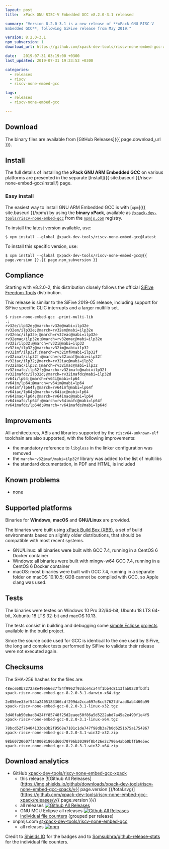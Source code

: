 ```yaml
---
layout: post
title:  xPack GNU RISC-V Embedded GCC v8.2.0-3.1 released

summary: "Version 8.2.0-3.1 is a new release of **xPack GNU RISC-V 
Embedded GCC**, following SiFive release from May 2019."

version: 8.2.0-3.1
npm_subversion: 1
download_url: https://github.com/xpack-dev-tools/riscv-none-embed-gcc-xpack/releases/tag/v8.2.0-3.1/

date:   2019-07-31 03:19:00 +0300
last_updated: 2019-07-31 19:23:53 +0300

categories:
  - releases
  - riscv
  - riscv-none-embed-gcc

tags:
  - releases
  - riscv-none-embed-gcc

---
```


## Download

The binary files are available from [GitHub Releases]({{ page.download_url }}).

## Install

The full details of installing the **xPack GNU ARM Embedded GCC** on 
various platforms are presented in the separate 
[Install]({{ site.baseurl }}/riscv-none-embed-gcc/install/) page.

### Easy install 

The easiest way to install GNU ARM Embedded GCC is with 
[`xpm`]({{ site.baseurl }}/xpm/)
by using the **binary xPack**, available as 
[`@xpack-dev-tools/riscv-none-embed-gcc`](https://www.npmjs.com/package/@xpack-dev-tools/riscv-none-embed-gcc)
from the [`npmjs.com`](https://www.npmjs.com) registry.

To install the latest version available, use:

```console
$ xpm install --global @xpack-dev-tools/riscv-none-embed-gcc@latest
```

To install this specific version, use:

```console
$ xpm install --global @xpack-dev-tools/riscv-none-embed-gcc@{{ page.version }}.{{ page.npm_subversion }}
```

## Compliance

Starting with v8.2.0-2, this distribution closely follows the official 
[SiFive](https://www.sifive.com) 
[Freedom Tools](https://github.com/sifive/freedom-tools) distribution.

This release is similar to the SiFive 2019-05 release, including support for 
SiFive specific CLIC interrupts and a larger multilib set.

```console
$ riscv-none-embed-gcc -print-multi-lib
.;
rv32e/ilp32e;@march=rv32e@mabi=ilp32e
rv32em/ilp32e;@march=rv32em@mabi=ilp32e
rv32eac/ilp32e;@march=rv32eac@mabi=ilp32e
rv32emac/ilp32e;@march=rv32emac@mabi=ilp32e
rv32i/ilp32;@march=rv32i@mabi=ilp32
rv32im/ilp32;@march=rv32im@mabi=ilp32
rv32imf/ilp32f;@march=rv32imf@mabi=ilp32f
rv32imaf/ilp32f;@march=rv32imaf@mabi=ilp32f
rv32iac/ilp32;@march=rv32iac@mabi=ilp32
rv32imac/ilp32;@march=rv32imac@mabi=ilp32
rv32imafc/ilp32f;@march=rv32imafc@mabi=ilp32f
rv32imafdc/ilp32d;@march=rv32imafdc@mabi=ilp32d
rv64i/lp64;@march=rv64i@mabi=lp64
rv64im/lp64;@march=rv64im@mabi=lp64
rv64imf/lp64f;@march=rv64imf@mabi=lp64f
rv64iac/lp64;@march=rv64iac@mabi=lp64
rv64imac/lp64;@march=rv64imac@mabi=lp64
rv64imafc/lp64f;@march=rv64imafc@mabi=lp64f
rv64imafdc/lp64d;@march=rv64imafdc@mabi=lp64d
```

## Improvements

All architectures, ABIs and libraries supported by the `riscv64-unknown-elf` 
toolchain are also supported, with the following improvements:

* the mandatory reference to `libgloss` in the linker configuration was removed
* the `march=rv32imaf/mabi=ilp32f` library was added to the list of multilibs
* the standard documentation, in PDF and HTML, is included 

## Known problems

- none

## Supported platforms

Binaries for **Windows**, **macOS** and **GNU/Linux** are provided.

The binaries were built using 
[xPack Build Box (XBB)](https://github.com/xpack/xpack-build-box), a set 
of build environments based on slightly older distributions, that should be 
compatible with most recent systems.

- GNU/Linux: all binaries were built with GCC 7.4, running in a CentOS 6 
  Docker container
- Windows: all binaries were built with mingw-w64 GCC 7.4, running in a 
  CentOS 6 Docker container 
- macOS: most binaries were built with GCC 7.4, running in a separate  
  folder on macOS 10.10.5; GDB cannot be compiled with GCC, so Apple 
  clang was used.

## Tests

The binaries were testes on Windows 10 Pro 32/64-bit, Ubuntu 18 LTS 64-bit,
Xubuntu 18 LTS 32-bit and macOS 10.13.

The tests consist in building and debugging some 
[simple Eclipse projects](https://github.com/xpack-dev-tools/riscv-none-embed-gcc-xpack/tree/xpack/tests/eclipse)
available in the build project.

Since the source code used for GCC is identical to the one used by SiFive, the
long and complex tests performed by SiFive to validate their release were not
executed again.

## Checksums

The SHA-256 hashes for the files are:

```
48ece50b7272a8e49e56e37f54f9962f93dce4ca44f1bb4c8113fab0230fbdf1 
xpack-riscv-none-embed-gcc-8.2.0-3.1-darwin-x64.tgz

2e856ee33ef544a2405183366cdf299da2cca697e8cc57627dfaad8ab4460a99 
xpack-riscv-none-embed-gcc-8.2.0-3.1-linux-x32.tgz

3d40fab50ebad8424ff85748f25d2eaee50f86a5d5222abd7a45a2e490f1e4f5 
xpack-riscv-none-embed-gcc-8.2.0-3.1-linux-x64.tgz

78bcd52f7b404133de3b2f9568e7101c1de747f98db3a7b0d6251b75a1754867 
xpack-riscv-none-embed-gcc-8.2.0-3.1-win32-x32.zip

98b60720607f1400081806d60d70796b30399f8b426e2c790a4abb0bffb9e5ec 
xpack-riscv-none-embed-gcc-8.2.0-3.1-win32-x64.zip
```

## Download analytics

- GitHub [xpack-dev-tools/riscv-none-embed-gcc-xpack](https://github.com/xpack-dev-tools/riscv-none-embed-gcc-xpack/)
  * this release [![Github All Releases](https://img.shields.io/github/downloads/xpack-dev-tools/riscv-none-embed-gcc-xpack/v{{ page.version }}/total.svg)](https://github.com/xpack-dev-tools/riscv-none-embed-gcc-xpack/releases/v{{ page.version }}/)
  - all releases [![Github All Releases](https://img.shields.io/github/downloads/xpack-dev-tools/riscv-none-embed-gcc-xpack/total.svg)](https://github.com/xpack-dev-tools/riscv-none-embed-gcc-xpack/releases/)
  - GNU MCU Eclipse all releases [![Github All Releases](https://img.shields.io/github/downloads/gnu-mcu-eclipse/riscv-none-gcc/total.svg)](https://github.com/gnu-mcu-eclipse/riscv-none-gcc/releases/)
  - [individual file counters](https://www.somsubhra.com/github-release-stats/?username=xpack-dev-tools&repository=riscv-none-embed-gcc-xpack) (grouped per release)
- xnpmjs.com [@xpack-dev-tools/riscv-none-embed-gcc](https://www.npmjs.com/package/@xpack-dev-tools/riscv-none-embed-gcc)
  - all releases [![npm](https://img.shields.io/npm/dt/@xpack-dev-tools/riscv-none-embed-gcc.svg)](https://www.npmjs.com/package/@xpack-dev-tools/riscv-none-embed-gcc/)

Credit to [Shields IO](https://shields.io) for the badges and to 
[Somsubhra/github-release-stats](https://github.com/Somsubhra/github-release-stats) 
for the individual file counters.
